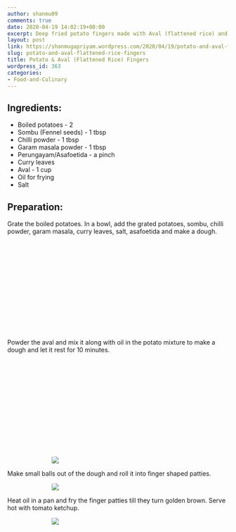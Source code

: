 ```yaml
---
author: shanmu09
comments: true
date: 2020-04-19 14:02:19+00:00
excerpt: Deep fried potato fingers made with Aval (flattened rice) and spices.
layout: post
link: https://shanmugapriyam.wordpress.com/2020/04/19/potato-and-aval-flattened-rice-fingers/
slug: potato-and-aval-flattened-rice-fingers
title: Potato & Aval (Flattened Rice) Fingers
wordpress_id: 363
categories:
- Food-and-Culinary
---
```


<style>
.square {
    float:left;
    position: center;
    width: 49%;
    border-radius:5%;
    padding-bottom : 40%; /* = width for a 1:1 aspect ratio */
    margin:0.5%;
    background-position:center center;
    background-repeat:no-repeat;
    background-size:cover; /* you change this to "contain" if you don't want the images to be cropped */
}
	
#break {
    clear:both;
}

.img_1{background-image:url('https://shanmugapriyam.files.wordpress.com/2020/04/00100lrportrait_00100_burst20200418162308487_cover-1.jpg?resize=2000%2C2000');}
.img_2{background-image:url('https://shanmugapriyam.files.wordpress.com/2020/04/00100lrportrait_00100_burst20200418163055442_cover-1.jpg?resize=2000%2C2000');}
.img_3{background-image:url('https://shanmugapriyam.files.wordpress.com/2020/04/00100lrportrait_00100_burst20200418160633612_cover-1.jpg?resize=2000%2C2000');}
.img_4{background-image:url('https://shanmugapriyam.files.wordpress.com/2020/04/00100lrportrait_00100_burst20200418163719203_cover-1.jpg?resize=2000%2C2000');}


.resize_fit_center {
    max-width:60%;
    max-height:60%;
    vertical-align: middle;
    display: block;
    margin-left: auto;
    margin-right: auto;
    border-radius:5%;
}

.center {
  margin: auto;
  width: 60%;
}
</style>














## Ingredients:







  * Boiled potatoes - 2
  * Sombu (Fennel seeds) - 1 tbsp
  * Chilli powder - 1 tbsp
  * Garam masala powder - 1 tbsp
  * Perungayam/Asafoetida - a pinch
  * Curry leaves
  * Aval - 1 cup
  * Oil for frying
  * Salt






## Preparation:







Grate the boiled potatoes. In a bowl, add the grated potatoes, sombu, chilli powder, garam masala, curry leaves, salt, asafoetida and make a dough.




<div class="square img_1">
</div>
<div class="square img_2">
</div>
<div id="break"> </div>
<p/>









Powder the aval and mix it along with oil in the potato mixture to make a dough and let it rest for 10 minutes.


<div class="square img_3">
</div>
<div class="square img_4">
</div>
<div id="break"> </div>
<p/>

<div>
	<img src="https://shanmugapriyam.files.wordpress.com/2020/04/00100lrportrait_00100_burst20200418164126869_cover-1.jpg?resize=2000%2C2000"  class="resize_fit_center"/>
</div>
<p/>









Make small balls out of the dough and roll it into finger shaped patties.



<div>
	<img src="https://shanmugapriyam.files.wordpress.com/2020/04/00100lrportrait_00100_burst20200418171023555_cover.jpg?w=1024"  class="resize_fit_center"/>
</div>
<p/>





Heat oil in a pan and fry the finger patties till they turn golden brown. Serve hot with tomato ketchup.


<div>
	<img src="https://shanmugapriyam.files.wordpress.com/2020/04/00100lrportrait_00100_burst20200418172257247_cover.jpg?w=768"  class="resize_fit_center"/>
</div>
<p/>



